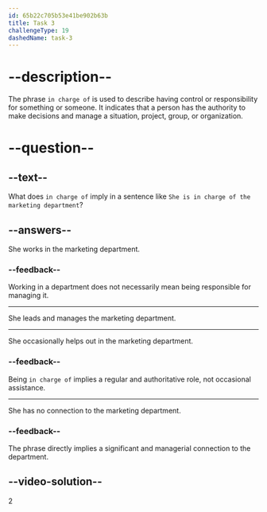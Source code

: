 ```yaml
---
id: 65b22c705b53e41be902b63b
title: Task 3
challengeType: 19
dashedName: task-3
---
```


# --description--

The phrase `in charge of` is used to describe having control or responsibility for something or someone. It indicates that a person has the authority to make decisions and manage a situation, project, group, or organization.

# --question--

## --text--

What does `in charge of` imply in a sentence like `She is in charge of the marketing department`?

## --answers--

She works in the marketing department.

### --feedback--

Working in a department does not necessarily mean being responsible for managing it.

---

She leads and manages the marketing department.

---

She occasionally helps out in the marketing department.

### --feedback--

Being `in charge of` implies a regular and authoritative role, not occasional assistance.

---

She has no connection to the marketing department.

### --feedback--

The phrase directly implies a significant and managerial connection to the department.

## --video-solution--

2

